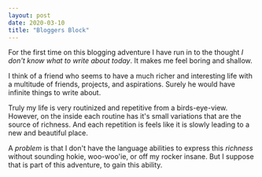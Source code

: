 ```yaml
---
layout: post
date: 2020-03-10
title: "Bloggers Block"
---
```


For the first time on this blogging adventure I have run in to the thought _I don't know what to write about today_. It makes me feel boring and shallow.

I think of a friend who seems to have a much richer and interesting life with a multitude of friends, projects, and aspirations. Surely he would have infinite things to write about.

Truly my life is very routinized and repetitive from a birds-eye-view. However, on the inside each routine has it's small variations that are the source of richness. And each repetition is feels like it is slowly leading to a new and beautiful place.

A _problem_ is that I don't have the language abilities to express this _richness_ without sounding hokie, woo-woo'ie, or off my rocker insane. But I suppose that is part of this adventure, to gain this ability. 
